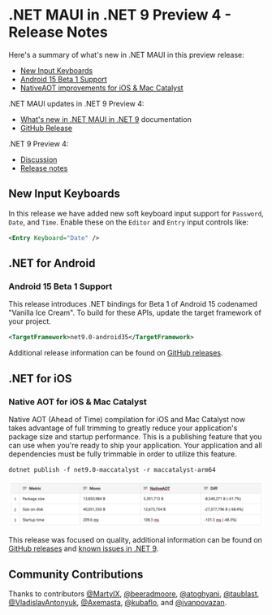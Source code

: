 # .NET MAUI in .NET 9 Preview 4 - Release Notes

Here's a summary of what's new in .NET MAUI in this preview release:

- [New Input Keyboards](#new-input-keyboards)
- [Android 15 Beta 1 Support](#android-15-beta-1-support)
- [NativeAOT improvements for iOS & Mac Catalyst](#native-aot-for-ios--mac-catalyst)

.NET MAUI updates in .NET 9 Preview 4:

* [What's new in .NET MAUI in .NET 9](https://learn.microsoft.com/dotnet/maui/whats-new/dotnet-9) documentation
* [GitHub Release](https://aka.ms/maui9p4)

.NET 9 Preview 4:
* [Discussion](https://aka.ms/dotnet/9/preview4)
* [Release notes](./README.md)


## New Input Keyboards

In this release we have added new soft keyboard input support for `Password`, `Date`, and `Time`. Enable these on the `Editor` and `Entry` input controls like:

```xml
<Entry Keyboard="Date" />
```

## .NET for Android

### Android 15 Beta 1 Support

This release introduces .NET bindings for Beta 1 of Android 15 codenamed "Vanilla Ice Cream". To build for these APIs, update the target framework of your project.

```xml
<TargetFramework>net9.0-android35</TargetFramework>
```

Additional release information can be found on [GitHub releases](https://github.com/dotnet/android/releases/).

## .NET for iOS

### Native AOT for iOS & Mac Catalyst

Native AOT (Ahead of Time) compilation for iOS and Mac Catalyst now takes advantage of full trimming to greatly reduce your application's package size and startup performance. This is a publishing feature that you can use when you're ready to ship your application. Your application and all dependencies must be fully trimmable in order to utilize this feature.

```
dotnet publish -f net9.0-maccatalyst -r maccatalyst-arm64
```

![benchmark results of app size reduction and performance improvement](./media/nativeaot-perf.png)

This release was focused on quality, additional information can be found on [GitHub releases](https://github.com/xamarin/xamarin-macios/releases/) and [known issues in .NET 9](https://github.com/xamarin/xamarin-macios/wiki/Known-issues-in-.NET9).

## Community Contributions

Thanks to contributors [@MartyIX](https://github.com/MartyIX), [@beeradmoore](https://github.com/beeradmoore), [@atoghyani](https://github.com/atoghyani), [@taublast](https://github.com/taublast), [@VladislavAntonyuk](https://github.com/VladislavAntonyuk), [@Axemasta](https://github.com/Axemasta), [@kubaflo](https://github.com/kubaflo), and [@ivanpovazan](https://github.com/ivanpovazan).
